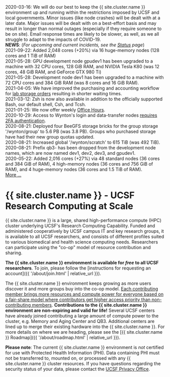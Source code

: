 <div class="alert alert-warning" role="alert">
2020-03-16: We will do our best to keep the {{ site.cluster.name }} environment up and running within the restrictions imposed by UCSF and local governments. Minor issues (like node crashes) will be dealt with at a later date.  Major issues will be dealt with on a best-effort basis and may result in longer than normal outages (especially if they require someone to be on site). Email response times are likely to be slower, as well, as we all struggle to adapt to the impacts of COVID-19.
</div>

<div class="alert alert-info" role="alert">
<strong>NEWS</strong>: (<em>For upcoming and current incidents, see the <a href="{{ '/status/index.html' | relative_url }}">Status</a> page</em>)<br/>
2021-09-22: Added 2,048 cores (+20%) via 16 huge-memory nodes (128 cores and 1 TiB of RAM)<br/>
2021-05-28: GPU development node gpudev1 has been upgraded to a machine with 32 CPU cores, 128 GiB RAM, and NVIDIA Tesla K80 (was 12 cores, 48 GiB RAM, and GeForce GTX 980 Ti)<br/>
2021-05-28: Development node dev1 has been upgraded to a machine with 72 CPU cores and 384 GiB RAM (was 8 cores and 16 GiB RAM).<br/>
2021-04-05: We have improved the purchasing and accounting workflow for <a href="{{ '/about/pricing-storage.html' | relative_url }}">lab storage orders</a> resulting in shorter waiting times.<br/>
2021-03-12: Zsh is now also available in addition to the officially supported Bash, our default shell, Csh, and Tcsh.<br/>
2021-01-25: We now offer weekly <a href="{{ '/support/index.html' | relative_url }}">Office Hours</a>.<br/>
2020-10-29: Access to Wynton's login and data-transfer nodes <a href="{{ '/get-started/duo-signup.html' | relative_url }}">requires 2FA authentication</a>.<br/>
2020-08-21: Deployed four BeeGFS storage bricks for the group storage '/wynton/group' to 5.6 PB (was 3.8 PB).  Groups who purchased storage have had their new group quotas updated.<br/>
2020-08-21: Increased global '/wynton/scratch' to 615 TiB (was 492 TiB).<br/>
2020-08-21: Prefix qb3- has been dropped from the development node names, which are now named dev1, dev2, dev3, and gpudev1.<br/>
2020-05-22: Added 2,016 cores (+27%) via 48 standard nodes (36 cores and 384 GiB of RAM), 4 high-memory nodes (36 cores and 756 GiB of RAM), and 4 huge-memory nodes (36 cores and 1.5 TiB of RAM).<br/>
<a href="{{ '/about/news.html' | relative_url }}">More ...</a>
</div>


# {{ site.cluster.name }} - UCSF Research Computing at Scale

{{ site.cluster.name }} is a large, shared high-performance compute (HPC) cluster underlying UCSF's Research Computing Capability. Funded and administered cooperatively by UCSF campus IT and key research groups, it is available to all UCSF researchers, and consists of different profiles suited to various biomedical and health science computing needs.  Researchers can participate using the "co-op" model of resource contribution and sharing.

**The {{ site.cluster.name }} environment is available for _free_ to all UCSF researchers**.  To join, please follow the [instructions for requesting an account]({{ '/about/join.html' | relative_url }}).

The {{ site.cluster.name }} environment keeps growing as more users discover it and more groups buy into the co-op model.  <a href="{{ '/about/shares.html' | relative_url }}">Each contributing member brings more resources and compute power for everyone based on a fair-share model where contributors get higher access priority than non-contributing members</a>.  **Contributions to the {{ site.cluster.name }} environment are non-expiring and valid for life!** Several UCSF centers have already joined contributing a large amount of compute power to the cluster, e.g. Memory and Aging Center and QB3.  Additional centers are lined up to merge their existing hardware into the {{ site.cluster.name }}.  For more details on where we are heading, please see the [{{ site.cluster.name }} Roadmap]({{ '/about/roadmap.html' | relative_url }}).

**Please note**: The current {{ site.cluster.name }} environment is *not* certified for use with Protected Health Information (PHI).  Data containing PHI must not be transferred to, mounted on, or processed with any {{ site.cluster.name }} cluster resources.  If you have questions regarding the security status of your data, please contact the [UCSF Privacy Office].


[UCSF Privacy Office]: https://hipaa.ucsf.edu/

